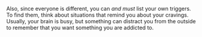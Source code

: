 Also, since everyone is different, you can _and must_ list your own triggers. To find them, think about situations that remind you about your cravings. Usually, your brain is busy, but something can distract you from the outside to remember that you want something you are addicted to.